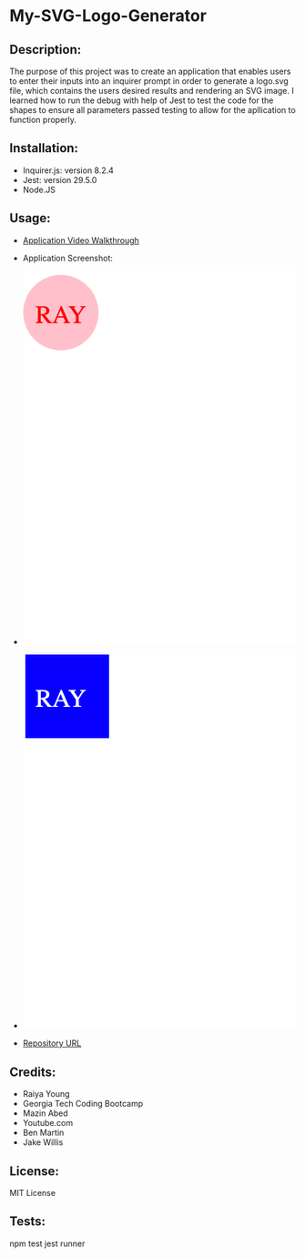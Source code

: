 # My-SVG-Logo-Generator

## Description:

The purpose of this project was to create an application that enables users to enter their inputs into an inquirer prompt in order to generate a logo.svg file, which contains the users desired results and rendering an SVG image. I learned how to run the debug with help of Jest to test the code for the shapes to ensure all parameters passed testing to allow for the apllication to function properly. 

## Installation:

- Inquirer.js: version 8.2.4
- Jest: version 29.5.0
- Node.JS

## Usage:

- [Application Video Walkthrough](https://drive.google.com/file/d/1uHKwbnel_Eeavm0HDA4bxkGtcOtdZUSi/view?usp=sharing)
 
- Application Screenshot:

- ![Application Screenshot](./images/circle_logo.png)
- ![Application Screenshot](./images/square_logo.png)

- [Repository URL](https://github.com/bundleofcodes/my-svg-logo-generator)

## Credits:

- Raiya Young
- Georgia Tech Coding Bootcamp
- Mazin Abed
- Youtube.com
- Ben Martin
- Jake Willis

## License:

MIT License

## Tests:

npm test
jest runner


